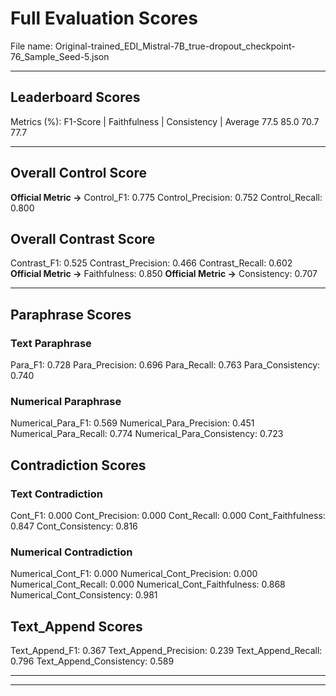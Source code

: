 # Full Evaluation Scores

File name: Original-trained_EDI_Mistral-7B_true-dropout_checkpoint-76_Sample_Seed-5.json


---

## Leaderboard Scores

Metrics (%): F1-Score | Faithfulness | Consistency | Average
                77.5        85.0          70.7        77.7

---

## Overall Control Score

**Official Metric ->** Control_F1: 0.775
Control_Precision: 0.752
Control_Recall: 0.800

## Overall Contrast Score

Contrast_F1: 0.525
Contrast_Precision: 0.466
Contrast_Recall: 0.602
**Official Metric ->** Faithfulness: 0.850
**Official Metric ->** Consistency: 0.707

---


## Paraphrase Scores


### Text Paraphrase

Para_F1: 0.728
Para_Precision: 0.696
Para_Recall: 0.763
Para_Consistency: 0.740


### Numerical Paraphrase

Numerical_Para_F1: 0.569
Numerical_Para_Precision: 0.451
Numerical_Para_Recall: 0.774
Numerical_Para_Consistency: 0.723


## Contradiction Scores


### Text Contradiction

Cont_F1: 0.000
Cont_Precision: 0.000
Cont_Recall: 0.000
Cont_Faithfulness: 0.847
Cont_Consistency: 0.816


### Numerical Contradiction

Numerical_Cont_F1: 0.000
Numerical_Cont_Precision: 0.000
Numerical_Cont_Recall: 0.000
Numerical_Cont_Faithfulness: 0.868
Numerical_Cont_Consistency: 0.981


## Text_Append Scores

Text_Append_F1: 0.367
Text_Append_Precision: 0.239
Text_Append_Recall: 0.796
Text_Append_Consistency: 0.589

---


---

